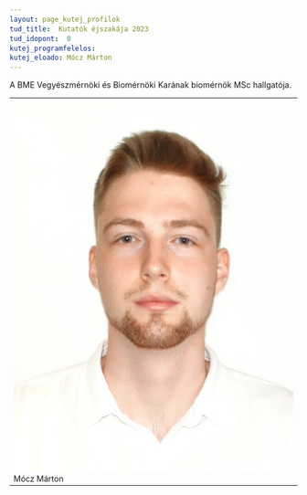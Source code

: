 ```yaml
---
layout: page_kutej_profilok
tud_title:  Kutatók éjszakája 2023
tud_idopont:  0
kutej_programfelelos:
kutej_eloado: Mócz Márton
---
```


A BME Vegyészmérnöki és Biomérnöki Karának biomérnök MSc hallgatója.

<table class="picture">
<tr>
<td>

<div class="gallery">
    <img src="images/Mocz_Marton.jpg" max-width="250" max-height="200">
  <div class="desc">Mócz Márton</div>
</div>

</td>
</tr>
</table>
